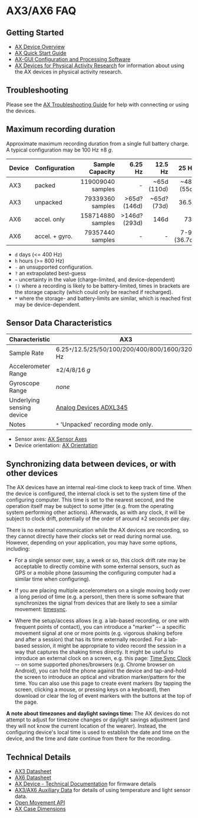 # AX3/AX6 FAQ

## Getting Started

* [AX Device Overview](https://github.com/digitalinteraction/openmovement/wiki/AX3)
* [AX Quick Start Guide](https://github.com/digitalinteraction/openmovement/blob/master/Docs/ax3/AX3%20Quick%20start%20guide.pdf)
* [AX-GUI Configuration and Processing Software](https://github.com/digitalinteraction/openmovement/wiki/AX3-GUI)
* [AX Devices for Physical Activity Research](https://github.com/digitalinteraction/openmovement/blob/master/Docs/ax3/ax3-research.md) for information about using the AX devices in physical activity research.


## Troubleshooting

Please see the [AX Troubleshooting Guide](https://github.com/digitalinteraction/openmovement/blob/master/Docs/ax3/ax3-troubleshooting.md) for help with connecting or using the devices.


## Maximum recording duration

Approximate maximum recording duration from a single full battery charge.  A typical configuration may be 100 Hz &plusmn;8 _g_.

| Device  | Configuration  |   Sample Capacity |       6.25 Hz |     12.5 Hz |      25 Hz |    50 Hz |  100 Hz | 200 Hz | 400 Hz | 800 Hz | 1600 Hz | 3200 Hz |
|---------|----------------|------------------:|--------------:|------------:|-----------:|---------:|--------:|-------:|-------:|-------:|--------:|--------:|
| AX3     | packed         | 119009040 samples |             - | ~65d (110d) | ~48d (55d) |     27d* |  13.5d* |   6.8d |   3.4d |  41.3h |   20.6h |   10.3h |
| AX3     | unpacked       |  79339360 samples |  >65d? (146d) | ~65d? (73d) |      36.5d |      18d |     9d* |   4.5d |   2.3d |  27.5h |   13.7h |    6.8h |
| AX6     | accel. only    | 158714880 samples | >146d? (293d) |        146d |        73d |    36.5d |  18.3d  |   9.1d |   4.5d |  55.1h |   27.5h |       - |
| AX6     | accel. + gyro. |  79357440 samples |             - |           - | 7-9d (36.7d) | 7-9d (18d) | 7-9d* |   4.5d |   2.3d |  27.5h |   13.7h |       - |

* `d` days (<= 400 Hz)
* `h` hours (>= 800 Hz)
* `-` an unsupported configuration. 
* `?` an extrapolated best-guess
* `~` uncertainty in the value (charge-limited, and device-dependent)
* `()` where a recording is likely to be battery-limited, times in brackets are the storage capacity (which could only be reached if recharged). 
* `*` where the storage- and battery-limits are similar, which is reached first may be device-dependent. 

<!-- AX6 12.5Hz Accelerometer-only 149 days 100%-39% battery -->


## Sensor Data Characteristics

| Characteristic             | AX3                                             | AX6                                           |
|----------------------------|-------------------------------------------------|-----------------------------------------------|
| Sample Rate                | 6.25`*`/12.5/25/50/100/200/400/800/1600/3200 Hz | 6.25`*`/12.5`*`/25/50/100/200/400/800/1600 Hz |
| Accelerometer Range        | &plusmn;2/4/8/16 _g_                            | &plusmn;2/4/8/16 _g_                          |
| Gyroscope Range            | _none_                                           | 125/250/500/1000/2000 &deg;/s                 |
| Underlying sensing device  | [Analog Devices ADXL345](https://www.analog.com/media/en/technical-documentation/data-sheets/ADXL345.pdf) | [Bosch BMI160](https://www.bosch-sensortec.com/media/boschsensortec/downloads/datasheets/bst-bmi160-ds000.pdf) |
| Notes                      | `*` 'Unpacked' recording mode only.             | `*` With gyroscope off.                       |

<!-- | Samples per 512 byte storage block | Packed (10-bit mode): 120; Unpacked (full resolution): 80. | Accelerometer-only: 80; Accelerometer+Gyroscope: 40. | -->

* Sensor axes: [AX Sensor Axes](https://github.com/digitalinteraction/openmovement/blob/master/Docs/ax3/ax3-rotation.md)
* Device orientation: [AX Orientation](https://github.com/digitalinteraction/openmovement/blob/master/Docs/ax3/ax-orientation.png)


## Synchronizing data between devices, or with other devices

The AX devices have an internal real-time clock to keep track of time.  When the device is configured, the internal clock is set to the system time of the configuring computer.  This time is set to the nearest second, and the operation itself may be subject to some jitter (e.g. from the operating system performing other actions).  Afterwards, as with any clock, it will be subject to clock drift, potentially of the order of around ±2 seconds per day.  
 
There is no external communication while the AX devices are recording, so they cannot directly have their clocks set or read during normal use.  However, depending on your application, you may have some options, including:
 
* For a single sensor over, say, a week or so, this clock drift rate may be acceptable to directly combine with some external sensors, such as GPS or a mobile phone (assuming the configuring computer had a similar time when configuring).
 
* If you are placing multiple accelerometers on a single moving body over a long period of time (e.g. a person), then there is some software that synchronizes the signal from devices that are likely to see a similar movement: [timesync](https://github.com/digitalinteraction/timesync/).
 
* Where the setup/access allows (e.g. a lab-based recording, or one with frequent points of contact), you can introduce a "marker" -- a specific movement signal at one or more points (e.g. vigorous shaking before and after a session) that has its time externally recorded.  For a lab-based session, it might be appropriate to video record the session in a way that captures the shaking times directly.  It might be useful to introduce an external clock on a screen, e.g. this page: [Time Sync Clock](https://config.openmovement.dev/timesync/) -- on some supported phones/browsers (e.g. Chrome browser on Android), you can hold the phone against the device and tap-and-hold the screen to introduce an optical and vibration marker/pattern for the time.  You can also use this page to create event markers (by tapping the screen, clicking a mouse, or pressing keys on a keyboard), then download or clear the log of event markers with the buttons at the top of the page.

**A note about timezones and daylight savings time:** The AX devices do not attempt to adjust for timezone changes or daylight savings adjustment (and they will not know the current location of the wearer).  Instead, the configuring device's local time is used to establish the date and time on the device, and the time and date continue from there for the recording.


## Technical Details

* [AX3 Datasheet](https://github.com/digitalinteraction/openmovement/blob/master/Docs/ax3/AX3v2%20Datasheet.pdf)
* [AX6 Datasheet](https://github.com/digitalinteraction/openmovement/blob/master/Docs/ax3/AX6%20Datasheet.pdf)
* [AX Device - Technical Documentation](https://github.com/digitalinteraction/openmovement/blob/master/Docs/ax3/ax3-technical.md) for firmware details
* [AX3/AX6 Auxiliary Data](ax3-auxiliary.md) for details of using temperature and light sensor data.
* [Open Movement API](http://digitalinteraction.github.io/openmovement/omapi/html/)
* [AX Case Dimensions](https://raw.githubusercontent.com/digitalinteraction/openmovement/master/Docs/ax3/ax-case-dimensions.svg)


